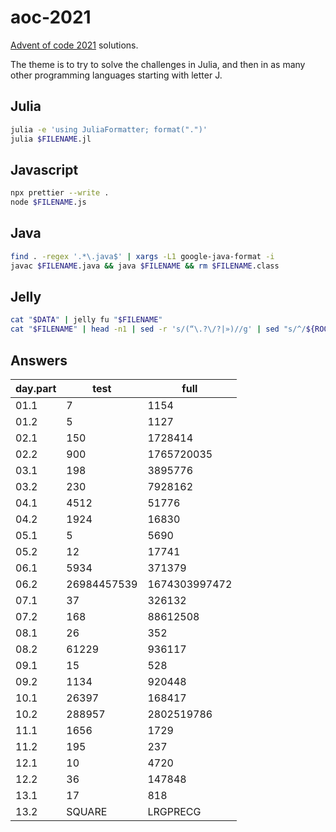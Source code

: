 # aoc-2021

<!-- <a href="#badge"><img alt="code style: prettier" src="https://img.shields.io/badge/code_style-prettier-ff69b4.svg?style=flat-square"></a> -->

[Advent of code 2021](https://adventofcode.com/2021) solutions.

The theme is to try to solve the challenges in Julia, and then in as many other programming languages starting with letter J.

## Julia

```bash
julia -e 'using JuliaFormatter; format(".")'
julia $FILENAME.jl
```

## Javascript

```bash
npx prettier --write .
node $FILENAME.js
```

## Java

```bash
find . -regex '.*\.java$' | xargs -L1 google-java-format -i
javac $FILENAME.java && java $FILENAME && rm $FILENAME.class
```

## Jelly


```bash
cat "$DATA" | jelly fu "$FILENAME"
cat "$FILENAME" | head -n1 | sed -r 's/(“\.?\/?|»)//g' | sed "s/^/${ROOT//\//\\/}\//" | xargs cat | jelly fu "$FILENAME"
```

## Answers

| day.part | test          | full          |
| -------- | ------------- | ------------- |
| 01.1     | 7             | 1154          |
| 01.2     | 5             | 1127          |
| 02.1     | 150           | 1728414       |
| 02.2     | 900           | 1765720035    |
| 03.1     | 198           | 3895776       |
| 03.2     | 230           | 7928162       |
| 04.1     | 4512          | 51776         |
| 04.2     | 1924          | 16830         |
| 05.1     | 5             | 5690          |
| 05.2     | 12            | 17741         |
| 06.1     | 5934          | 371379        |
| 06.2     | 26984457539   | 1674303997472 |
| 07.1     | 37            | 326132        |
| 07.2     | 168           | 88612508      |
| 08.1     | 26            | 352           |
| 08.2     | 61229         | 936117        |
| 09.1     | 15            | 528           |
| 09.2     | 1134          | 920448        |
| 10.1     | 26397         | 168417        |
| 10.2     | 288957        | 2802519786    |
| 11.1     | 1656          | 1729          |
| 11.2     | 195           | 237           |
| 12.1     | 10            | 4720          |
| 12.2     | 36            | 147848        |
| 13.1     | 17            | 818           |
| 13.2     | SQUARE        | LRGPRECG      |